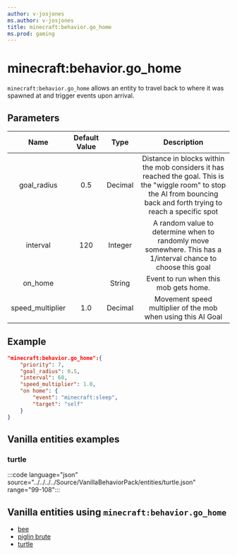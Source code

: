 ```yaml
---
author: v-josjones
ms.author: v-josjones
title: minecraft:behavior.go_home
ms.prod: gaming
---
```


# minecraft:behavior.go_home

`minecraft:behavior.go_home` allows an entity to travel back to where it was spawned at and trigger events upon arrival.

## Parameters

|Name |Default Value  |Type  |Description  |
|:---------:|:---------:|:---------:|:---------:|
|goal_radius| 0.5| Decimal| Distance in blocks within the mob considers it has reached the goal. This is the "wiggle room" to stop the AI from bouncing back and forth trying to reach a specific spot |
|interval| 120| Integer| A random value to determine when to randomly move somewhere. This has a 1/interval chance to choose this goal |
|on_home | | String|Event to run when this mob gets home. |
|speed_multiplier| 1.0| Decimal| Movement speed multiplier of the mob when using this AI Goal |

## Example

```json
"minecraft:behavior.go_home":{
    "priority": 7,
    "goal_radius": 0.5,
    "interval": 60,
    "speed_multiplier": 1.0,
    "on home": {
        "event": "minecraft:sleep",
        "target": "self"
    }
}
```

## Vanilla entities examples

### turtle

:::code language="json" source="../../../../Source/VanillaBehaviorPack/entities/turtle.json" range="99-108":::

## Vanilla entities using `minecraft:behavior.go_home`

- [bee](../../../../Source/VanillaBehaviorPack_Snippets/entities/bee.md)
- [piglin brute](../../../../Source/VanillaBehaviorPack_Snippets/entities/piglin_brute.md)
- [turtle](../../../../Source/VanillaBehaviorPack_Snippets/entities/turtle.md)
